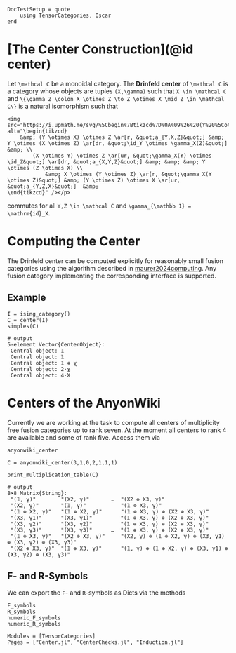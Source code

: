 ```@meta 
DocTestSetup = quote 
    using TensorCategories, Oscar
end
```

# [The Center Construction](@id center)

Let ``\mathcal C`` be a monoidal category. The __Drinfeld center__ of ``\mathcal C`` is
a category whose objects are tuples ``(X,\gamma)`` such that ``X \in \mathcal C`` and
``\{\gamma_Z \colon X \otimes Z \to Z \otimes X \mid Z \in \mathcal C\}`` is a natural isomorphism such that

```@raw html
<img src="https://i.upmath.me/svg/%5Cbegin%7Btikzcd%7D%0A%09%26%20(Y%20%5Cotimes%20X)%20%5Cotimes%20Z%20%5Car%5Br%2C%20%22a_%7BY%2CX%2CZ%7D%22%5D%20%26%20Y%20%5Cotimes%20(X%20%5Cotimes%20Z)%20%5Car%5Bdr%2C%20%22%5Cid_Y%20%5Cotimes%20%5Cgamma_X(Z)%22%5D%20%26%20%5C%5C%0A%20%20%20%20%20%20%20%20(X%20%5Cotimes%20Y)%20%5Cotimes%20Z%20%5Car%5Bur%2C%20%22%5Cgamma_X(Y)%20%5Cotimes%20%5Cid_Z%22%5D%20%5Car%5Bdr%2C%20%22a_%7BX%2CY%2CZ%7D%22%5D%20%26%20%26%20%26%20Y%20%5Cotimes%20(Z%20%5Cotimes%20X)%20%5C%5C%0A%20%20%20%20%20%20%20%20%20%20%20%20%26%20X%20%5Cotimes%20(Y%20%5Cotimes%20Z)%20%5Car%5Br%2C%20%22%5Cgamma_X(Y%20%5Cotimes%20Z)%22%5D%20%26%20(Y%20%5Cotimes%20Z)%20%5Cotimes%20X%20%5Car%5Bur%2C%20%22a_%7BY%2CZ%2CX%7D%22%5D%20%20%26%0A%5Cend%7Btikzcd%7D" alt="\begin{tikzcd}
	&amp; (Y \otimes X) \otimes Z \ar[r, &quot;a_{Y,X,Z}&quot;] &amp; Y \otimes (X \otimes Z) \ar[dr, &quot;\id_Y \otimes \gamma_X(Z)&quot;] &amp; \\
        (X \otimes Y) \otimes Z \ar[ur, &quot;\gamma_X(Y) \otimes \id_Z&quot;] \ar[dr, &quot;a_{X,Y,Z}&quot;] &amp; &amp; &amp; Y \otimes (Z \otimes X) \\
            &amp; X \otimes (Y \otimes Z) \ar[r, &quot;\gamma_X(Y \otimes Z)&quot;] &amp; (Y \otimes Z) \otimes X \ar[ur, &quot;a_{Y,Z,X}&quot;]  &amp;
\end{tikzcd}" /></p>
```

commutes for all ``Y,Z \in \mathcal C`` and ``\gamma_{\mathbb 1} = \mathrm{id}_X``.

# Computing the Center

The Drinfeld center can be computed explicitly for reasonably small
fusion categories using the algorithm described in [maurer2024computing](@cite). Any fusion category implementing the corresponding 
interface is supported. 


## Example

```jldoctest
I = ising_category()
C = center(I)
simples(C)

# output
5-element Vector{CenterObject}:
 Central object: 𝟙
 Central object: 𝟙
 Central object: 𝟙 ⊕ χ
 Central object: 2⋅χ
 Central object: 4⋅X
```

# Centers of the AnyonWiki

Currently we are working at the task to compute all centers of multiplicity free fusion categories up to rank seven. At the moment all centers to rank 4 are available and some of rank five. Access them via 

```@docs 
anyonwiki_center
```

```jldoctest
C = anyonwiki_center(3,1,0,2,1,1,1)

print_multiplication_table(C)

# output
8×8 Matrix{String}:
 "(𝟙, γ)"        "(X2, γ)"       …  "(X2 ⊕ X3, γ)"
 "(X2, γ)"       "(𝟙, γ)"           "(𝟙 ⊕ X3, γ)"
 "(𝟙 ⊕ X2, γ)"   "(𝟙 ⊕ X2, γ)"      "(𝟙 ⊕ X3, γ) ⊕ (X2 ⊕ X3, γ)"
 "(X3, γ1)"      "(X3, γ1)"         "(𝟙 ⊕ X3, γ) ⊕ (X2 ⊕ X3, γ)"
 "(X3, γ2)"      "(X3, γ2)"         "(𝟙 ⊕ X3, γ) ⊕ (X2 ⊕ X3, γ)"
 "(X3, γ3)"      "(X3, γ3)"      …  "(𝟙 ⊕ X3, γ) ⊕ (X2 ⊕ X3, γ)"
 "(𝟙 ⊕ X3, γ)"   "(X2 ⊕ X3, γ)"     "(X2, γ) ⊕ (𝟙 ⊕ X2, γ) ⊕ (X3, γ1) ⊕ (X3, γ2) ⊕ (X3, γ3)"
 "(X2 ⊕ X3, γ)"  "(𝟙 ⊕ X3, γ)"      "(𝟙, γ) ⊕ (𝟙 ⊕ X2, γ) ⊕ (X3, γ1) ⊕ (X3, γ2) ⊕ (X3, γ3)"
```

## F- and R-Symbols

We can export the ``F``- and ``R``-symbols as Dicts via the methods 

```@docs
F_symbols
R_symbols
numeric_F_symbols
numeric_R_symbols
```

```@autodocs
Modules = [TensorCategories]
Pages = ["Center.jl", "CenterChecks.jl", "Induction.jl"]
```